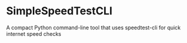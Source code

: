 # SimpleSpeedTestCLI
A compact Python command-line tool that uses speedtest-cli for quick internet speed checks

